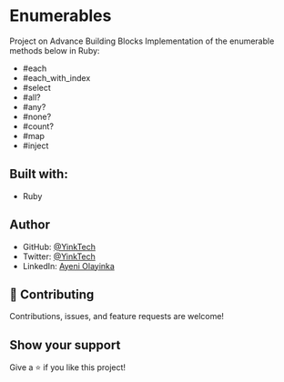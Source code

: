 # Enumerables
 Project on Advance Building Blocks 
Implementation of the enumerable methods below in Ruby:
* #each
* #each_with_index
* #select
* #all?
* #any?
* #none?
* #count?
* #map
* #inject

## Built with:
- Ruby

## Author

* GitHub: [@YinkTech](https://github.com/YinkTech)
* Twitter: [@YinkTech](https://twitter.com/Yink-Tech)
* LinkedIn: [Ayeni Olayinka](https://www.linkedin.com/in/ayeni-olayinka-726181134/)


## 🤝 Contributing

Contributions, issues, and feature requests are welcome!

## Show your support

Give a ⭐️ if you like this project!